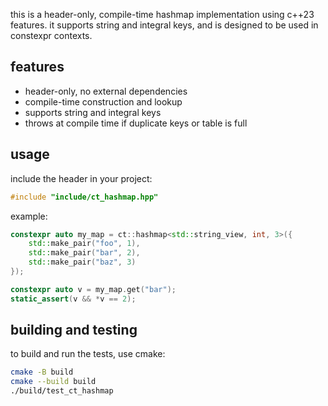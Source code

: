 this is a header-only, compile-time hashmap implementation using c++23 features. it supports string and integral keys, and is designed to be used in constexpr contexts.

## features

- header-only, no external dependencies
- compile-time construction and lookup
- supports string and integral keys
- throws at compile time if duplicate keys or table is full

## usage

include the header in your project:

```cpp
#include "include/ct_hashmap.hpp"
```

example:

```cpp
constexpr auto my_map = ct::hashmap<std::string_view, int, 3>({
    std::make_pair("foo", 1),
    std::make_pair("bar", 2),
    std::make_pair("baz", 3)
});

constexpr auto v = my_map.get("bar");
static_assert(v && *v == 2);
```

## building and testing

to build and run the tests, use cmake:

```sh
cmake -B build
cmake --build build
./build/test_ct_hashmap
``` 
